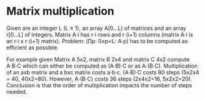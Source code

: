 # Matrix multiplication

Given are an integer L (L &ge; 1), an array A\[0...L) of matrices and an array r\[0...L] of integers. Matrix A&sdot;i has r&sdot;i rows and r&sdot;(i+1) columns (matrix A&sdot;i is an r&sdot;i x r&sdot;(i+1) matrix). Problem: (&prod;p: 0&le;p<L: A&sdot;p) has to be computed as efficient as possible.

For example given Matrix A 5x2, matrix B 2x4 and matrix C 4x2 compute A&sdot;B&sdot;C which can either be computed as (A&sdot;B)&sdot;C or as A&sdot;(B&sdot;C). Multiplication of an axb matrix and a bxc matrix costs a&sdot;b&sdot;c. (A&sdot;B)&sdot;C costs 80 steps (5x2x4 = 40, 40x2=80). However, A&sdot;(B&sdot;C) costs 36 steps (2x4x2=16, 5x2x2=20). Conclusion is that the order of multiplication impacts the number of steps needed.
